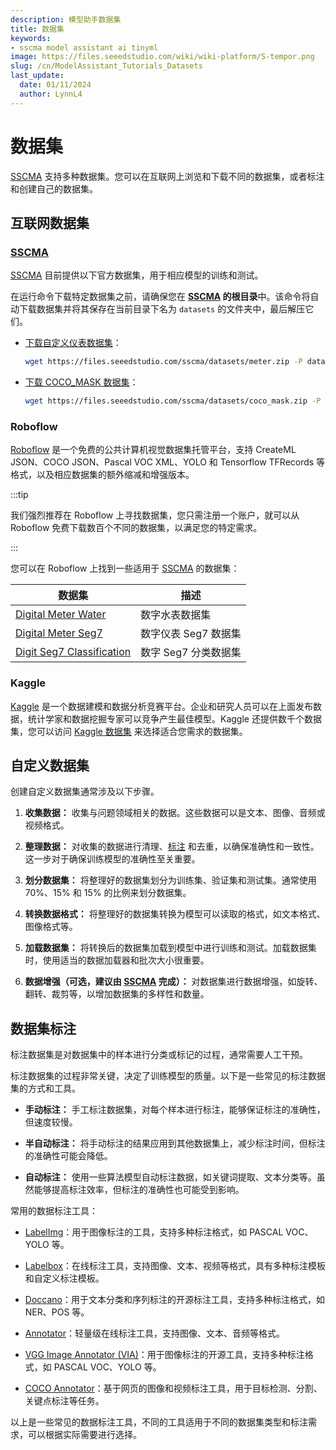 ```yaml
---
description: 模型助手数据集
title: 数据集
keywords:
- sscma model assistant ai tinyml 
image: https://files.seeedstudio.com/wiki/wiki-platform/S-tempor.png
slug: /cn/ModelAssistant_Tutorials_Datasets
last_update:
  date: 01/11/2024
  author: LynnL4
---
```


# 数据集

[SSCMA](https://github.com/Seeed-Studio/ModelAssistant) 支持多种数据集。您可以在互联网上浏览和下载不同的数据集，或者标注和创建自己的数据集。

## 互联网数据集

### [SSCMA](https://github.com/Seeed-Studio/ModelAssistant)

[SSCMA](https://github.com/Seeed-Studio/ModelAssistant) 目前提供以下官方数据集，用于相应模型的训练和测试。

在运行命令下载特定数据集之前，请确保您在 **[SSCMA](https://github.com/Seeed-Studio/ModelAssistant) 的根目录**中。该命令将自动下载数据集并将其保存在当前目录下名为 `datasets` 的文件夹中，最后解压它们。

- [下载自定义仪表数据集](https://files.seeedstudio.com/sscma/datasets/meter.zip)：

  ```sh
  wget https://files.seeedstudio.com/sscma/datasets/meter.zip -P datasets && unzip datasets/meter.zip -d datasets
  ```

- [下载 COCO_MASK 数据集](https://files.seeedstudio.com/sscma/datasets/coco_mask.zip)：

  ```sh
  wget https://files.seeedstudio.com/sscma/datasets/coco_mask.zip -P datasets && unzip datasets/coco_mask.zip -d datasets
  ```

### Roboflow

[Roboflow](https://public.roboflow.com/) 是一个免费的公共计算机视觉数据集托管平台，支持 CreateML JSON、COCO JSON、Pascal VOC XML、YOLO 和 Tensorflow TFRecords 等格式，以及相应数据集的额外缩减和增强版本。

:::tip

我们强烈推荐在 Roboflow 上寻找数据集，您只需注册一个账户，就可以从 Roboflow 免费下载数百个不同的数据集，以满足您的特定需求。

:::

您可以在 Roboflow 上找到一些适用于 [SSCMA](https://github.com/Seeed-Studio/ModelAssistant) 的数据集：

| 数据集 | 描述 |
| -- | -- |
| [Digital Meter Water](https://universe.roboflow.com/seeed-studio-dbk14/digital-meter-water/dataset/1) | 数字水表数据集 |
| [Digital Meter Seg7](https://universe.roboflow.com/seeed-studio-dbk14/digital-meter-seg7/dataset/1) | 数字仪表 Seg7 数据集 |
| [Digit Seg7 Classification](https://universe.roboflow.com/seeed-studio-ovcjn/digit-seg7/1) | 数字 Seg7 分类数据集 |

### Kaggle

[Kaggle](https://www.kaggle.com/) 是一个数据建模和数据分析竞赛平台。企业和研究人员可以在上面发布数据，统计学家和数据挖掘专家可以竞争产生最佳模型。Kaggle 还提供数千个数据集，您可以访问 [Kaggle 数据集](https://www.kaggle.com/datasets) 来选择适合您需求的数据集。

## 自定义数据集

创建自定义数据集通常涉及以下步骤。

1. **收集数据：** 收集与问题领域相关的数据。这些数据可以是文本、图像、音频或视频格式。

2. **整理数据：** 对收集的数据进行清理、[标注](#dataset-annotation) 和去重，以确保准确性和一致性。这一步对于确保训练模型的准确性至关重要。

3. **划分数据集：** 将整理好的数据集划分为训练集、验证集和测试集。通常使用 70%、15% 和 15% 的比例来划分数据集。

4. **转换数据格式：** 将整理好的数据集转换为模型可以读取的格式，如文本格式、图像格式等。

5. **加载数据集：** 将转换后的数据集加载到模型中进行训练和测试。加载数据集时，使用适当的数据加载器和批次大小很重要。

6. **数据增强（可选，建议由 [SSCMA](https://github.com/Seeed-Studio/ModelAssistant) 完成）：** 对数据集进行数据增强，如旋转、翻转、裁剪等，以增加数据集的多样性和数量。

## 数据集标注

标注数据集是对数据集中的样本进行分类或标记的过程，通常需要人工干预。

标注数据集的过程非常关键，决定了训练模型的质量。以下是一些常见的标注数据集的方式和工具。

- **手动标注：** 手工标注数据集，对每个样本进行标注，能够保证标注的准确性，但速度较慢。

- **半自动标注：** 将手动标注的结果应用到其他数据集上，减少标注时间，但标注的准确性可能会降低。

- **自动标注：** 使用一些算法模型自动标注数据，如关键词提取、文本分类等。虽然能够提高标注效率，但标注的准确性也可能受到影响。

常用的数据标注工具：

- [LabelImg](https://github.com/heartexlabs/labelImg)：用于图像标注的工具，支持多种标注格式，如 PASCAL VOC、YOLO 等。

- [Labelbox](https://labelbox.com/)：在线标注工具，支持图像、文本、视频等格式，具有多种标注模板和自定义标注模板。

- [Doccano](https://github.com/doccano/doccano)：用于文本分类和序列标注的开源标注工具，支持多种标注格式，如 NER、POS 等。

- [Annotator](https://github.com/openannotation/annotator)：轻量级在线标注工具，支持图像、文本、音频等格式。

- [VGG Image Annotator (VIA)](https://gitlab.com/vgg/via)：用于图像标注的开源工具，支持多种标注格式，如 PASCAL VOC、YOLO 等。

- [COCO Annotator](https://github.com/jsbroks/coco-annotator)：基于网页的图像和视频标注工具，用于目标检测、分割、关键点标注等任务。

以上是一些常见的数据标注工具，不同的工具适用于不同的数据集类型和标注需求，可以根据实际需要进行选择。